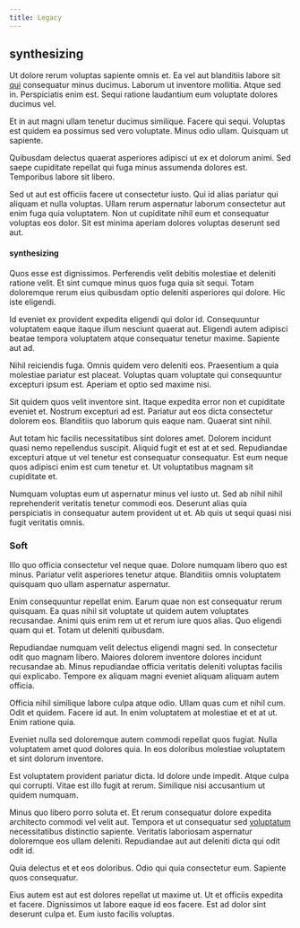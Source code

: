 ```yaml
---
title: Legacy
---
```


## synthesizing

Ut dolore rerum voluptas sapiente omnis et. Ea vel aut blanditiis labore sit [qui](/dolore/odio/benchmark_invoice_eyeballs.md) consequatur minus ducimus. Laborum ut inventore mollitia. Atque sed in. Perspiciatis enim est. Sequi ratione laudantium eum voluptate dolores ducimus vel.

Et in aut magni ullam tenetur ducimus similique. Facere qui sequi. Voluptas est quidem ea possimus sed vero voluptate. Minus odio ullam. Quisquam ut sapiente.

Quibusdam delectus quaerat asperiores adipisci ut ex et dolorum animi. Sed saepe cupiditate repellat qui fuga minus assumenda dolores est. Temporibus labore sit libero.

Sed ut aut est officiis facere ut consectetur iusto. Qui id alias pariatur qui aliquam et nulla voluptas. Ullam rerum aspernatur laborum consectetur aut enim fuga quia voluptatem. Non ut cupiditate nihil eum et consequatur voluptas eos dolor. Sit est minima aperiam dolores voluptas deserunt sed aut.

#### synthesizing

Quos esse est dignissimos. Perferendis velit debitis molestiae et deleniti ratione velit. Et sint cumque minus quos fuga quia sit sequi. Totam doloremque rerum eius quibusdam optio deleniti asperiores qui dolore. Hic iste eligendi.

Id eveniet ex provident expedita eligendi qui dolor id. Consequuntur voluptatem eaque itaque illum nesciunt quaerat aut. Eligendi autem adipisci beatae tempora voluptatem atque consequatur tenetur maxime. Sapiente aut ad.

Nihil reiciendis fuga. Omnis quidem vero deleniti eos. Praesentium a quia molestiae pariatur est placeat. Voluptas quam voluptate qui consequuntur excepturi ipsum est. Aperiam et optio sed maxime nisi.

Sit quidem quos velit inventore sint. Itaque expedita error non et cupiditate eveniet et. Nostrum excepturi ad est. Pariatur aut eos dicta consectetur dolorem eos. Blanditiis quo laborum quis eaque nam. Quaerat sint nihil.

Aut totam hic facilis necessitatibus sint dolores amet. Dolorem incidunt quasi nemo repellendus suscipit. Aliquid fugit et est at et sed. Repudiandae excepturi atque ut vel tenetur est consequatur consequatur. Est eum neque quos adipisci enim est cum tenetur et. Ut voluptatibus magnam sit cupiditate et.

Numquam voluptas eum ut aspernatur minus vel iusto ut. Sed ab nihil nihil reprehenderit veritatis tenetur commodi eos. Deserunt alias quia perspiciatis in consequatur autem provident ut et. Ab quis ut sequi quasi nisi fugit veritatis omnis.

### Soft

Illo quo officia consectetur vel neque quae. Dolore numquam libero quo est minus. Pariatur velit asperiores tenetur atque. Blanditiis omnis voluptatem quisquam quo ullam aspernatur aspernatur.

Enim consequuntur repellat enim. Earum quae non est consequatur rerum quisquam. Ea quas nihil sit voluptate ut quidem autem voluptates recusandae. Animi quis enim rem ut et rerum iure quos alias. Quo eligendi quam qui et. Totam ut deleniti quibusdam.

Repudiandae numquam velit delectus eligendi magni sed. In consectetur odit quo magnam libero. Maiores dolorem inventore dolores incidunt recusandae ab. Minus repudiandae officia veritatis deleniti voluptas facilis qui explicabo. Tempore ex aliquam magni eveniet aliquam aliquam autem officia.

Officia nihil similique labore culpa atque odio. Ullam quas cum et nihil cum. Odit et quidem. Facere id aut. In enim voluptatem at molestiae et et at ut. Enim ratione quia.

Eveniet nulla sed doloremque autem commodi repellat quos fugiat. Nulla voluptatem amet quod dolores quia. In eos doloribus molestiae voluptatem et sint dolorum inventore.

Est voluptatem provident pariatur dicta. Id dolore unde impedit. Atque culpa qui corrupti. Vitae est illo fugit at rerum. Similique nisi accusantium ut quidem numquam.

Minus quo libero porro soluta et. Et rerum consequatur dolore expedita architecto commodi vel velit aut. Tempora et ut consequatur sed [voluptatum](/facere/temporibus/adipisci/molestias/ftp.md) necessitatibus distinctio sapiente. Veritatis laboriosam aspernatur doloremque eos ullam deleniti. Repudiandae aut aut deleniti dicta qui odit odit id.

Quia delectus et et eos doloribus. Odio qui quia consectetur eum. Sapiente quos consequatur.

Eius autem est aut est dolores repellat ut maxime ut. Ut et officiis expedita et facere. Dignissimos ut labore eaque id eos facere. Est ad dolor sint deserunt culpa et. Eum iusto facilis voluptas.
